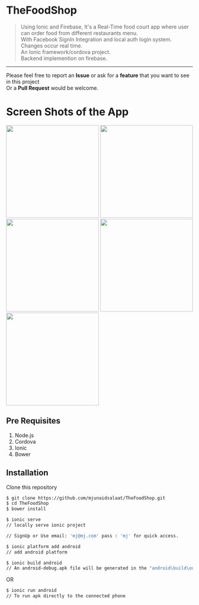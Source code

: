 # TheFoodShop

>Using Ionic and Firebase, It's a Real-Time food court app where user can order food from different restaurants menu.<br />
>With Facebook SignIn Integration and local auth login system.<br />
>Changes occur real time.<br />
>An Ionic framework/cordova project.<br />
>Backend implemention on firebase.<br />


---
Please feel free to report an **Issue** or ask for a **feature** that you want to see in this project <br/> Or a **Pull Request** would be welcome.


# Screen Shots of the App

<img src="https://raw.githubusercontent.com/mjunaidsalaat/TheFoodShop/master/screens/splash.jpg" width="250" />
<img src="https://raw.githubusercontent.com/mjunaidsalaat/TheFoodShop/master/screens/login.jpg" width="250" />
<img src="https://raw.githubusercontent.com/mjunaidsalaat/TheFoodShop/master/screens/main.jpg" width="250"  />
<img src="https://raw.githubusercontent.com/mjunaidsalaat/TheFoodShop/master/screens/main2.jpg" width="250"  />
<img src="https://raw.githubusercontent.com/mjunaidsalaat/TheFoodShop/master/screens/last%20checkout.jpg" width="250" />

## Pre Requisites 
1.	Node.js
2.	Cordova
3.	Ionic
4.	Bower

## Installation
Clone this repository
```bash
$ git clone https://github.com/mjunaidsalaat/TheFoodShop.git
$ cd TheFoodShop
$ bower install

$ ionic serve
// locally serve ionic project

// SignUp or Use email: 'mj@mj.com' pass : 'mj' for quick access.
```

```bash
$ ionic platform add android
// add android platform
```

```bash
$ ionic build android
// An android-debug.apk file will be generated in the "android\build\outputs\apk"
```

OR

```bash
$ ionic run android
// To run apk directly to the connected phone
```
